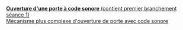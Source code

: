 <ul>
  <a href="https://www.youtube.com/watch?v=nlROXX6Bug8"><strong>Ouverture d'une porte à code sonore</strong> (contient premier branchement séance 1)</a><br>
  <a href="https://www.youtube.com/watch?v=zE5PGeh2K9k">Mécanisme plus complexe d'ouverture de porte avec code sonore</a>
</ul>
